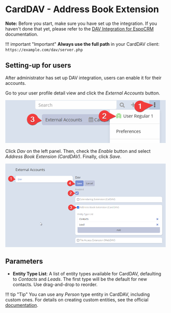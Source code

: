 # CardDAV - Address Book Extension

**Note:** Before you start, make sure you have set up the integration. If you haven't done that yet, please refer to the [DAV Integration for EspoCRM](index.md) documentation.

!!! important "Important"
    **Always use the full path** in your CardDAV client: `https://example.com/dav/server.php`

## Setting-up for users

After administrator has set up DAV integration, users can enable it for their accounts.

Go to your user profile detail view and click the *External Accounts* button.

![External Accounts Button](../../images/external-accounts-button.png)

Click *Dav* on the left panel. Then, check the *Enable* button and select *Address Book Extension (CardDAV)*. Finally, click *Save*.

![External Accounts CardDAV](../../images/dav/external-accounts-carddav.png)

## Parameters

- **Entity Type List**: A list of entity types available for CardDAV, defaulting to *Contacts* and *Leads*. The first type will be the default for new contacts. Use drag-and-drop to reorder.

!!! tip "Tip"
    You can use any *Person* type entity in CardDAV, including custom ones. For details on creating custom entities, see the official [documentation](https://docs.espocrm.com/administration/entity-manager/#creating-new-entity-type).
